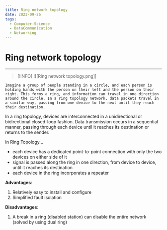 ```yaml
---
title: Ring network topology
date: 2023-09-26
tags:
  - Computer-Science
  - DataCommunication
  - Networking
---
```


# Ring network topology

---

>[!INFO]
>![[Ring network topology.png]]

```
Imagine a group of people standing in a circle, and each person is holding hands with the person on their left and the person on their right. This forms a ring, and information can travel in one direction around the circle. In a ring topology network, data packets travel in a similar way, passing from one device to the next until they reach their destination.
```

In a ring topology, devices are interconnected in a unidirectional or bidirectional closed-loop fashion. Data transmission occurs in a sequential manner, passing through each device until it reaches its destination or returns to the sender.

In Ring Topology...

- each device has a dedicated point-to-point connection with only the two devices on either side of it
- signal is passed along the ring in one direction, from device to device, until it reaches its destination
- each device in the ring incorporates a repeater

**Advantages**:

1. Relatively easy to install and configure
2. Simplified fault isolation

**Disadvantages**:

1. A break in a ring (disabled station) can disable the entire network (solved by using dual ring)

